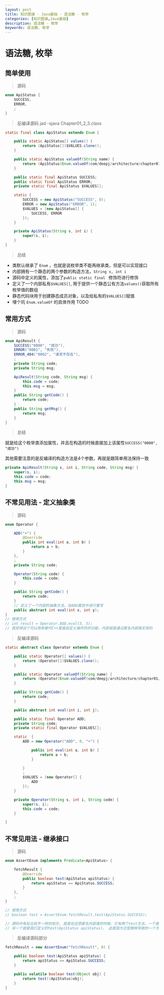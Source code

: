 ```yaml
---
layout: post
title: 知识图谱 - Java基础 - 语法糖 - 枚举
categories: [知识图谱,Java基础]
description: 语法糖 - 枚举
keywords: 语法糖, 枚举
---
```




# 语法糖, 枚举



## 简单使用

> 源码

```java
enum ApiStatus {
    SUCCESS,
    ERROR,
    ;
}
```

> 反编译源码 jad -sjava Chapter01_2_5.class

```java
static final class ApiStatus extends Enum {

    public static ApiStatus[] values() {
        return (ApiStatus[])$VALUES.clone();
    }

    public static ApiStatus valueOf(String name) {
        return (ApiStatus)Enum.valueOf(com/deepj/architecture/chapter01/Chapter01_2_5$ApiStatus, name);
    }

    public static final ApiStatus SUCCESS;
    public static final ApiStatus ERROR;
    private static final ApiStatus $VALUES[];

    static {
        SUCCESS = new ApiStatus("SUCCESS", 0);
        ERROR = new ApiStatus("ERROR", 1);
        $VALUES = (new ApiStatus[] {
            SUCCESS, ERROR
        });
    }

    private ApiStatus(String s, int i) {
        super(s, i);
    }
}

```

> 总结

- 类默认继承了 `Enum` ，也就是说枚举类不能再继承类，但是可以实现接口
- 内部拥有一个静态的两个参数的构造方法，`String s, int i`
- 源码中定义的属性，添加了`public static final ` 修饰符进行修饰
- 定义了一个内部私有`$VALUES[]`, 用于提供一个静态公有方法`values()`获取所有枚举值的数组
- 静态代码块用于创建静态成员对象，以及给私有的`$VALUES[]`赋值
- 埋个坑 `Enum.valueOf` 的具体作用 TODO



## 常用方式

> 源码

```java
enum ApiResult {
    SUCCESS("0000", "成功"),
    ERROR("0001", "失败"),
    ERROR_404("0002", "请求不存在"),
    ;
    private String code;
    private String msg;

    ApiResult(String code, String msg) {
        this.code = code;
        this.msg = msg;
    }
    public String getCode() {
        return code;
    }
    public String getMsg() {
        return msg;
    }
}
```

> 总结

就是给这个枚举类添加属性，并且在构造的时候直接加上该属性`SUCCESS("0000", "成功")`

其他需要注意的是反编译的构造方法是4个参数，再就是跟简单用法保持一致

```java
private ApiResult(String s, int i, String code, String msg) {
    super(s, i);
    this.code = code;
    this.msg = msg;
}
```



## 不常见用法 - 定义抽象类

> 源码

```java
enum Operator {

    ADD("+") {
        @Override
        public int eval(int a, int b) {
            return a + b;
        }
    },
    ;
    private String code;

    Operator(String code) {
        this.code = code;
    }

    public String getCode() {
        return code;
    }
	// 定义了一个内部的抽象方法，在ADD属性中进行重写
    public abstract int eval(int x, int y);
}
// 使用方式
// int result = Operator.ADD.eval(3, 5);
// 我觉得这个可以用来替代C++里面自定义操作符的功能，内部就是通过匿名内部类实现的

```

> 反编译源码

```java
static abstract class Operator extends Enum {

    public static Operator[] values() {
        return (Operator[])$VALUES.clone();
    }

    public static Operator valueOf(String name) {
        return (Operator)Enum.valueOf(com/deepj/architecture/chapter01/Chapter01_2_5$Operator, name);
    }

    public String getCode() {
        return code;
    }

    public abstract int eval(int i, int j);

    public static final Operator ADD;
    private String code;
    private static final Operator $VALUES[];

    static  {
        ADD = new Operator("ADD", 0, "+") {

            public int eval(int a, int b) {
                return a + b;
            }

        }
        ;
        $VALUES = (new Operator[] {
            ADD
        });
    }

    private Operator(String s, int i, String code) {
        super(s, i);
        this.code = code;
    }

}
```





## 不常见用法 - 继承接口

> 源码

```java
enum AssertEnum implements Predicate<ApiStatus> {

    fetchResult {
        @Override
        public boolean test(ApiStatus apiStatus) {
            return apiStatus == ApiStatus.SUCCESS;
        }
    },
    ;
}

// 使用方式
// boolean test = AssertEnum.fetchResult.test(ApiStatus.SUCCESS);

// 源码中有处比较不一样的地方, 就是在还原匿名内部类的时候，它有两个test方法，一个是原生的test(Object obj)，
// 另一个就是我们定义的test(ApiStatus apiStatus)， 这是因为泛型擦除导致的一个方法重载
```

> 反编译源码部分

```java
fetchResult = new AssertEnum("fetchResult", 0) {

    public boolean test(ApiStatus apiStatus) {
        return apiStatus == ApiStatus.SUCCESS;
    }

    public volatile boolean test(Object obj) {
        return test((ApiStatus)obj);
    }
}
```

